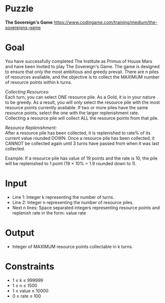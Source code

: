 # Puzzle
**The Sovereign's Game** https://www.codingame.com/training/medium/the-sovereigns-game

# Goal
You have successfully completed The Institute as Primus of House Mars and have been invited to play The Sovereign's Game. The game is designed to ensure that only the most ambitious and greedy prevail. There are n piles of resources available, and the objective is to collect the MAXIMUM number of resource points within k turns.

*Collecting Resources:*  
Each turn, you can select ONE resource pile. As a Gold, it is in your nature to be greedy. As a result, you will only select the resource pile with the most resource points currently available. If two or more piles have the same resource points, select the one with the larger replenishment rate. Collecting a resource pile will collect ALL the resource points from that pile.

*Resource Replenishment:*  
After a resource pile has been collected, it is replenished to rate% of its current value rounded DOWN. Once a resource pile has been collected, it CANNOT be collected again until 3 turns have passed from when it was last collected.

Example: If a resource pile has value of 19 points and the rate is 10, the pile will be replenished to 1 point (19 × 10% = 1.9 rounded down to 1).

# Input
* Line 1: Integer k representing the number of turns.
* Line 2: Integer n representing the number of resource piles.
* Next n lines: Space separated integers representing resource points and replenish rate in the form: value rate

# Output
* Integer of MAXIMUM resource points collectable in k turns.

# Constraints
* 1 ≤ k ≤ 999999
* 1 ≤ n ≤ 1500
* 1 ≤ value ≤ 10000
* 0 ≤ rate ≤ 100
